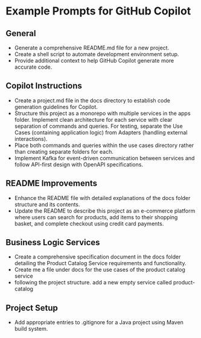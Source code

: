 # Example Prompts for GitHub Copilot

## General
- Generate a comprehensive README.md file for a new project.
- Create a shell script to automate development environment setup.
- Provide additional context to help GitHub Copilot generate more accurate code.

## Copilot Instructions

- Create a project.md file in the docs directory to establish code generation guidelines for Copilot.
- Structure this project as a monorepo with multiple services in the apps folder. Implement clean architecture for each service with clear separation of commands and queries. For testing, separate the Use Cases (containing application logic) from Adapters (handling external interactions). 
- Place both commands and queries within the use cases directory rather than creating separate folders for each.
- Implement Kafka for event-driven communication between services and follow API-first design with OpenAPI specifications.

## README Improvements

- Enhance the README file with detailed explanations of the docs folder structure and its contents.
- Update the README to describe this project as an e-commerce platform where users can search for products, add items to their shopping basket, and complete checkout using credit card payments.

## Business Logic Services

- Create a comprehensive specification document in the docs folder detailing the Product Catalog Service requirements and functionality.
- Create me a file under docs for the use cases of the product catalog service
- following the project structure. add a new empty service called product-catalog

## Project Setup

- Add appropriate entries to .gitignore for a Java project using Maven build system.


